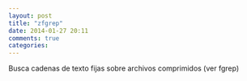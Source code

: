 ```yaml
---
layout: post
title: "zfgrep"
date: 2014-01-27 20:11
comments: true
categories: 
---
```

Busca cadenas de texto fijas sobre archivos comprimidos (ver fgrep)

